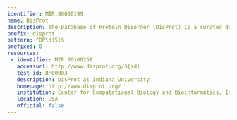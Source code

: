 ```yaml
---
identifier: MIR:00000199
name: DisProt
description: The Database of Protein Disorder (DisProt) is a curated database that provides information about proteins that lack fixed 3D structure in their putatively native states, either in their entirety or in part.
prefix: disprot
pattern: ^DP\d{5}$
prefixed: 0
resources:
 - identifier: MIR:00100258
   accessurl: http://www.disprot.org/${id}
   test_id: DP00003
   description: DisProt at Indiana University
   homepage: http://www.disprot.org/
   institution: Center for Computational Biology and Bioinformatics, Indiana University School of Medicine, Indianapolis
   location: USA
   official: false
---
```

